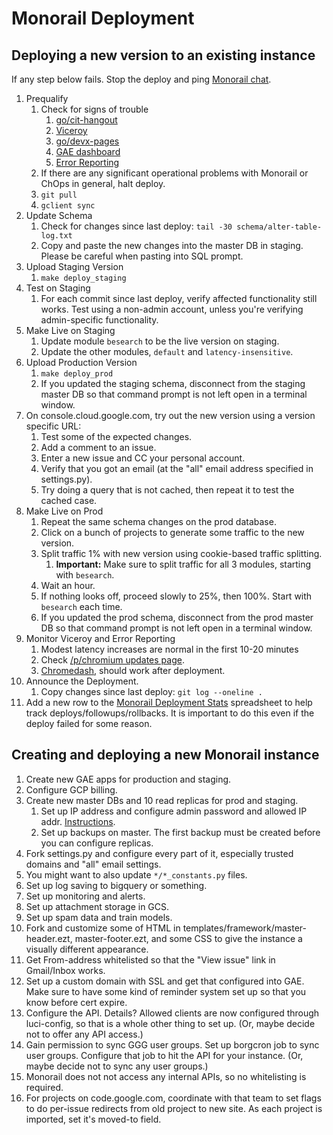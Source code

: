 # Monorail Deployment

## Deploying a new version to an existing instance

If any step below fails. Stop the deploy and ping [Monorail
chat](http://chat/room/AAAACV9ZZ8k).

1. Prequalify
    1. Check for signs of trouble
        1. [go/cit-hangout](http://go/cit-hangout)
        1. [Viceroy](http://go/monorail-prod-viceroy)
        1. [go/devx-pages](http://go/devx-pages)
        1. [GAE dashboard](https://console.cloud.google.com/appengine?project=monorail-prod&duration=PT1H)
        1. [Error Reporting](http://console.cloud.google.com/errors?time=P1D&order=COUNT_DESC&resolution=OPEN&resolution=ACKNOWLEDGED&project=monorail-prod)
    1. If there are any significant operational problems with Monorail or ChOps
       in general, halt deploy.
    1. `git pull`
    1. `gclient sync`
1. Update Schema
    1. Check for changes since last deploy: `tail -30 schema/alter-table-log.txt`
    1. Copy and paste the new changes into the master DB in staging.
       Please be careful when pasting into SQL prompt.
1. Upload Staging Version
    1. `make deploy_staging`
1. Test on Staging
    1. For each commit since last deploy, verify affected functionality still works.
       Test using a non-admin account, unless you're verifying admin-specific functionality.
1. Make Live on Staging
    1. Update module `besearch` to be the live version on staging.
    1. Update the other modules, `default` and `latency-insensitive`.
1. Upload Production Version
    1. `make deploy_prod`
    1. If you updated the staging schema, disconnect from the staging master DB so
       that command prompt is not left open in a terminal window.
1. On console.cloud.google.com, try out the new version using a version specific URL:
    1. Test some of the expected changes.
    1. Add a comment to an issue.
    1. Enter a new issue and CC your personal account.
    1. Verify that you got an email (at the "all" email address specified in settings.py).
    1. Try doing a query that is not cached, then repeat it to test the cached case.
1. Make Live on Prod
    1. Repeat the same schema changes on the prod database.
    1. Click on a bunch of projects to generate some traffic to the new version.
    1. Split traffic 1% with new version using cookie-based traffic splitting.
        1. **Important:** Make sure to split traffic for all 3 modules, starting
           with `besearch`.
    1. Wait an hour.
    1. If nothing looks off, proceed slowly to 25%, then 100%. Start with
       `besearch` each time.
    1. If you updated the prod schema, disconnect from the prod master DB so that
       command prompt is not left open in a terminal window.
1. Monitor Viceroy and Error Reporting
    1. Modest latency increases are normal in the first 10-20 minutes
    1. Check [/p/chromium updates page](https://bugs.chromium.org/p/chromium/updates/list).
    1. [Chromedash](http://go/chromedash), should work after deployment.
1. Announce the Deployment.
    1. Copy changes since last deploy: `git log --oneline .`
1. Add a new row to the [Monorail Deployment Stats](http://go/monorail-deployment-stats)
   spreadsheet to help track deploys/followups/rollbacks. It is important to do this
   even if the deploy failed for some reason.

## Creating and deploying a new Monorail instance

1.  Create new GAE apps for production and staging.
1.  Configure GCP billing.
1.  Create new master DBs and 10 read replicas for prod and staging.
    1.  Set up IP address and configure admin password and allowed IP addr. [Instructions](https://cloud.google.com/sql/docs/mysql-client#configure-instance-mysql).
    1.  Set up backups on master.  The first backup must be created before you can configure replicas.
1.  Fork settings.py and configure every part of it, especially trusted domains and "all" email settings.
1.  You might want to also update `*/*_constants.py` files.
1.  Set up log saving to bigquery or something.
1.  Set up monitoring and alerts.
1.  Set up attachment storage in GCS.
1.  Set up spam data and train models.
1.  Fork and customize some of HTML in templates/framework/master-header.ezt, master-footer.ezt, and some CSS to give the instance a visually different appearance.
1.  Get From-address whitelisted so that the "View issue" link in Gmail/Inbox works.
1.  Set up a custom domain with SSL and get that configured into GAE.  Make sure to have some kind of reminder system set up so that you know before cert expire.
1.  Configure the API.  Details?  Allowed clients are now configured through luci-config, so that is a whole other thing to set up.  (Or, maybe decide not to offer any API access.)
1.  Gain permission to sync GGG user groups.  Set up borgcron job to sync user groups. Configure that job to hit the API for your instance.  (Or, maybe decide not to sync any user groups.)
1.  Monorail does not not access any internal APIs, so no whitelisting is required.
1.  For projects on code.google.com, coordinate with that team to set flags to do per-issue redirects from old project to new site.  As each project is imported, set it's moved-to field.
